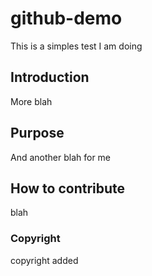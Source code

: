 # github-demo

This is a simples test I am doing

## Introduction

More blah

## Purpose

And another blah for me

## How to contribute

blah

### Copyright

copyright added